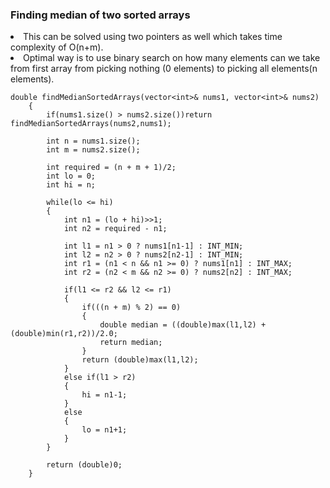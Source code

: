 ### Finding median of two sorted arrays
<li>This can be solved using two pointers as well which takes time complexity of O(n+m).</li>
<li>Optimal way is to use binary search on how many elements can we take from first array from picking nothing (0 elements) to picking all elements(n elements).</li>

```
double findMedianSortedArrays(vector<int>& nums1, vector<int>& nums2) 
    {
        if(nums1.size() > nums2.size())return findMedianSortedArrays(nums2,nums1);

        int n = nums1.size();
        int m = nums2.size();

        int required = (n + m + 1)/2;
        int lo = 0;
        int hi = n;

        while(lo <= hi)
        {
            int n1 = (lo + hi)>>1;
            int n2 = required - n1;

            int l1 = n1 > 0 ? nums1[n1-1] : INT_MIN;
            int l2 = n2 > 0 ? nums2[n2-1] : INT_MIN;
            int r1 = (n1 < n && n1 >= 0) ? nums1[n1] : INT_MAX;
            int r2 = (n2 < m && n2 >= 0) ? nums2[n2] : INT_MAX;

            if(l1 <= r2 && l2 <= r1)
            {
                if(((n + m) % 2) == 0)
                {
                    double median = ((double)max(l1,l2) + (double)min(r1,r2))/2.0;
                    return median;
                }
                return (double)max(l1,l2);
            }
            else if(l1 > r2)
            {
                hi = n1-1;
            }
            else
            {
                lo = n1+1;
            }
        }

        return (double)0;
    }

```